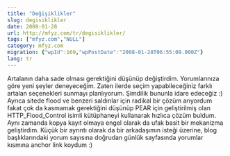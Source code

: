 ```yaml
---
title: "Değişiklikler"
slug: degisiklikler
date: 2008-01-28
url: http://mfyz.com/tr/degisiklikler/
tags: ["mfyz.com","NULL"]
category: mfyz.com
migration: {"wpId":169,"wpPostDate":"2008-01-28T06:55:09.000Z"}
lang: tr
---
```


Artalanın daha sade olması gerektiğini düşünüp değiştirdim. Yorumlarınıza göre yeni şeyler deneyeceğim. Zaten ilerde seçim yapabileceğiniz farklı artalan seçenekleri sunmayı planlıyorum. Şimdilik bununla idare edeceğiz :) Ayrıca sitede flood ve benzeri saldırılar için radikal bir çözüm arıyordum fakat çok da kasmamak gerektiğini düşünüp PEAR için geliştirilmiş olan HTTP\_Flood\_Control isimli kütüphaneyi kullanarak hızlıca çözüm buldum. Aynı zamanda kopya kayıt olmaya engel olarak da ufak basit bir mekanizma geliştirdim. Küçük bir ayrıntı olarak da bir arkadaşımın isteği üzerine, blog başlıklarındaki yorum sayısına doğrudan günlük sayfasında yorumlar kısmına anchor link koydum :)